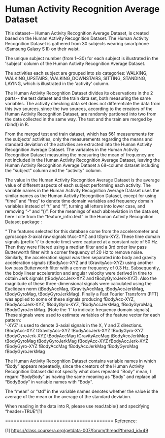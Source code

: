 Human Activity Recognition Average Dataset 
=================

This dataset-- Human Activity Recognition Average Dataset, is created based on the Human Activity Recognition Dataset. The Human Activity Recognition Dataset is gathered from 30 subjects wearing smartphone (Samsung Galaxy S II) on their waist. 

The unique subject number (from 1~30) for each subject is illustrated in the 'subject' column of the Human Activity Recognition Average Dataset. 

The activities each subject are grouped into six categories: WALKING, WALKING_UPSTAIRS, WALKING_DOWNSTAIRS, SITTING, STANDING, LAYING, which is illustrated in the 'activity' column.

The Human Activity Recognition Dataset divides its observations in the 2 parts-- the test dataset and the train data set, both measuring the same variables. The activity checking data set does not differentiate the data from this two sources, since the two sources, according to the creators of the Human Activity Recognition Dataset, are randomly partioned into two from the data collected in the same way. The test and the train are merged by rbind() in R.

From the merged test and train dataset, which has 561 measurements for the subjects’ activities, only the measurements regarding the means and standard deviation of the activities are extracted into the Human Activity Recognition Average Dataset. The variables in the Human Activity Recognition Dataset measuring the measuring the mean of frequency are not included in the Human Activity Recognition Average Dataset, leaving the Human Activity Recognition Average Dataset a 68-column dataset including the "subject" column and the "activity" column.

The value in the Human Activity Recognition Average Dataset is the average value of different aspects of each subject performing each activity. The variable names in the Human Activity Recognition Average Dataset uses the similar names as the Human Activity Recognition Dataset, except for using “time” and “freq” to denote time domain variables and frequency domain variables instead of “t” and “f”, turning all letters into lower case, and removing “-“ and “()”. For the meanings of each abbreviation in the data set, here I cite from the “feature_infro.text” in the Human Activity Recognition Dataset package :

“ The features selected for this database come from the accelerometer and gyroscope 3-axial raw signals tAcc-XYZ and tGyro-XYZ. These time domain signals (prefix 't' to denote time) were captured at a constant rate of 50 Hz. Then they were filtered using a median filter and a 3rd order low pass Butterworth filter with a corner frequency of 20 Hz to remove noise. Similarly, the acceleration signal was then separated into body and gravity acceleration signals (tBodyAcc-XYZ and tGravityAcc-XYZ) using another low pass Butterworth filter with a corner frequency of 0.3 Hz. 
Subsequently, the body linear acceleration and angular velocity were derived in time to obtain Jerk signals (tBodyAccJerk-XYZ and tBodyGyroJerk-XYZ). Also the magnitude of these three-dimensional signals were calculated using the Euclidean norm (tBodyAccMag, tGravityAccMag, tBodyAccJerkMag, tBodyGyroMag, tBodyGyroJerkMag). 
Finally a Fast Fourier Transform (FFT) was applied to some of these signals producing fBodyAcc-XYZ, fBodyAccJerk-XYZ, fBodyGyro-XYZ, fBodyAccJerkMag, fBodyGyroMag, fBodyGyroJerkMag. (Note the 'f' to indicate frequency domain signals). 
These signals were used to estimate variables of the feature vector for each pattern:  
'-XYZ' is used to denote 3-axial signals in the X, Y and Z directions.
tBodyAcc-XYZ
tGravityAcc-XYZ
tBodyAccJerk-XYZ
tBodyGyro-XYZ
tBodyGyroJerk-XYZ
tBodyAccMag
tGravityAccMag
tBodyAccJerkMag
tBodyGyroMag
tBodyGyroJerkMag
fBodyAcc-XYZ
fBodyAccJerk-XYZ
fBodyGyro-XYZ
fBodyAccMag
fBodyAccJerkMag
fBodyGyroMag
fBodyGyroJerkMag

The Human Activity Recognition Dataset contains variable names in which “Body” appears repeatedly, since the creators of the Human Activity Recognition Dataset did not specify what does repeated “Body” mean, I regard “BodyBody” as having the same meaning as “Body” and replace all “BodyBody” in variable names with “Body”. 

The “mean” or “std” in the variable names denotes whether the value is the average of the mean or the average of the standard deviation.
 
When reading in the data into R, please use read.table() and specifying “header=TRUE”[1]

======================================
Reference:

[1] https://class.coursera.org/getdata-007/forum/thread?thread_id=49
